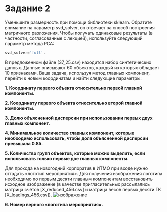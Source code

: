 # <b>Задание 2</b>

Уменьшите размерность при помощи библиотеки sklearn. Обратите внимание на параметр svd_solver, он отвечает за способ построения матричного разложения. Чтобы получать одинаковые результаты (в частности, согласованные с лекцией), используйте следующий параметр метода PCA: 
```python
svd_solver='full'.
```
В предложенном файле (37_25.csv) находится набор синтетических данных. Данные описывают 60 объектов, каждый из которых обладает 10 признаками. Ваша задача, используя метод главных компонент, перейти к новым координатам и найти следующие параметры:

<b>1. Координату первого объекта относительно первой главной компоненты. </b>

<b>2. Координату первого объекта относительно второй главной компоненты. </b> 

<b>3. Долю объясненной дисперсии при использовании первых двух главных компонент. </b> 

<b>4. Минимальное количество главных компонент, которые необходимо использовать, чтобы доля объясненной дисперсии превышала 0.85. </b>

<b>5. Количество групп объектов, которые можно выделить, если использовать только первые две главных компоненты. </b>

Для прохода на новогодний корпоратив в ИТМО при входе нужно отгадать «логотип мероприятия». Для получения изображения логотипа необходимо по первым десяти главным компонентам восстановить исходное изображение (в качестве пригласительных рассылались матрица счётов [X_reduced_456.csv] и матрица весов первых десяти ГК [X_loadings_456.csv]). 
![изображение](https://user-images.githubusercontent.com/39648424/199007904-0ec633c8-43ea-4964-8bac-2011a06c466c.png)

<b>6. Номер верного «логотипа мероприятия». </b>

